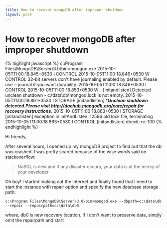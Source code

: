 ```yaml
---
title: How to recover mongoDB after improper shutdown
layout: post
---
```


# How to recover mongoDB after improper shutdown

{% highlight javascript %}
	c:\Program Files\MongoDB\Server\3.0\bin>mongod.exe
2015-10-05T11:00:18.845+0530 I CONTROL
2015-10-05T11:00:18.846+0530 W CONTROL  32-bit servers don't have journaling enabled by default. Please use --journal if you want durability.
2015-10-05T11:00:18.846+0530 I CONTROL
2015-10-05T11:00:18.853+0530 W -        [initandlisten] Detected unclean shutdown - c:\data\db\mongod.lock is not empty.
2015-10-05T11:00:18.861+0530 I STORAGE  [initandlisten] **************Unclean shutdown detected.Please visit http://dochub.mongodb.org/core/repair for recovery instructions.*************
2015-10-05T11:00:18.863+0530 I STORAGE  [initandlisten] exception in initAndListen: 12596 old lock file, terminating
2015-10-05T11:00:18.863+0530 I CONTROL  [initandlisten] dbexit:  rc: 100
{% endhighlight %}

Hi friends,

After several hours, I opened up my mongoDB project to find out that the db was crashed. I was pretty scared because of the wise words said on stackoverflow:

> NoSQL is new and if any disaster occurs, your data is at the mercy of your developer

Oh boy! I started looking out the internet and finally found that I need to start the instance with repair option and specify the new database storage path:

	c:\Program Files\MongoDB\Server\3.0\bin>mongod.exe --dbpath=c:\data\db --repair --repairpath=c:\data\db0

where, db0 is new recovery location. If I don't want to preserve data, simply omit the repairpath and start